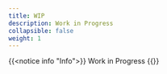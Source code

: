 ```yaml
---
title: WIP
description: Work in Progress
collapsible: false
weight: 1
---
```


{{<notice info "Info">}}
Work in Progress
{{</notice>}}
